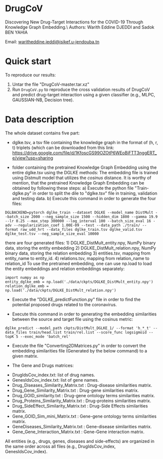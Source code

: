 # DrugCoV
Discovering New Drug-Target Interactions for the COVID-19 Through Knowledge Graph Embedding.\\
Authors: Warith Eddine DJEDDI and Sadok BEN YAHIA

Email: waritheddine.jeddi@isikef.u-jendouba.tn
# Quick start
To reproduce our results:
1. Untar the file "DrugCoV-master.tar.xz"
2. Run <code>DrugCoV.py</code> to reproduce the cross validation results of DrugCoV and predict drug-target interaction using a given classifier (e.g., MLPC, GAUSSIAN-NB, Decision tree).
# Data description
The whole dataset contains five part:
- dglke.tsv, a tsv file containing the knowledge graph in the format of (h, r, t) triplets (which can be downloaded from this link:
https://drive.google.com/file/d/1KfoscGS99OZOtP6WEoBiFTT3nggERT_e/view?usp=sharing

- folder containing the pretrained Knowledge Graph Embedding using the entire dglke.tsv using the DGLKE methods: The embedding file is trained using Distmult model that utilizes the $cosinus$ distance. It is worthy of mention, that the pretrained Knowledge Graph Embedding can be obtained by following these steps:
  a) Execute the python file "Train-dglke.py" in order to split the dile to "dglke.tsv" file in training, validation and testing data.
  b) Execute this command in order to generate the four files:
```
DGLBACKEND=pytorch dglke_train --dataset DGLKE --model_name DistMult --batch_size 2000 --neg_sample_size 1500 --hidden_dim 1800 --gamma 19.9 --lr 0.25 --max_step 300000 --log_interval 100 --batch_size_eval 16 -adv --regularization_coef 1.00E-09 --test --data_path ./train/ --format raw_udd_hrt --data_files dglke_train.tsv dglke_valid.tsv dglke_test.tsv --neg_sample_size_eval 10000
```
there are four generated files:
     1) DGLKE_DistMult_entity.npy, NumPy binary data, storing the entity embedding
     2) DGLKE_DistMult_relation.npy, NumPy binary data, storing the relation embedding
     3) entities.tsv, mapping from entity_name to entity_id.
     4) relations.tsv, mapping from relation_name to relation_id
   To use the pretrained embedding, one can use np.load to load the entity embeddings and relation embeddings separately:

```
import numpy as np
entity_dglke_emb = np.load('./data/ckpts/DGLKE_DistMult_entity.npy')
relation_dglke_emb = np.load('./data/ckpts/DGLKE_DistMult_relation.npy')
```
- Execute the "DGLKE_predictFunction.py" file in order to find the potential proposed drugs related to the coronavirus.

- Execute this command in order to generating the embedding similarities between the source and target file using the cosinus metric:  
```
dglke_predict --model_path ckpts/DistMult_DGLKE_1/ --format 'h_*_t' --data_files train/head.list train/rel.list --score_func logsigmoid --topK 5 --exec_mode 'batch_rel'
```
- Execute the file "Converting2DMatrices.py" in order to convert the embedding similarities file (Generated by the below command) to a given matrix.
     
- The Gene and Drugs matrices:
* DrugIdsCov_index.txt: list of drug names.
* GenesIdsCov_index.txt: list of gene names.
* Drug_Diseases_Similarity_Matrix.txt : Drug-disease similarities matrix.
* Drug_Gene_Similarity_Matrix.txt : Drug-gene similarities matrix.
* Drug_GOID_similarity.txt : Drug-gene ontology terms similarities matrix.
* Drug_Proteins_Similarity_Matrix.txt : Drug-proteins similarities matrix.
* Drug_SideEffect_Similarity_Matrix.txt : Drug-Side Effects similarities matrix.
* Gene_GOID_Sim_mini_Matrix.txt : Gene-gene ontology terms similarities matrix.
* GeneDiseases_Similarity_Matrix.txt : Gene-disease similarities matrix.
* Gene_Gene_Interaction_Matrix.txt : Gene-Gene interaction matrix.


All entities (e.g., drugs, genes, diseases and side-effects) are organized in the same order across all files (e.g., DrugIdsCov_index, GenesIdsCov_index).

